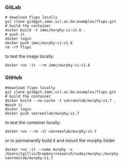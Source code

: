 ### GitLab
```
# download flups locally
git clone git@git.immc.ucl.ac.be:examples/flups.git 
# build the container
docker build -t immc/murphy-ci:v1.6 .
# push it
docker login
docker push immc/murphy-ci:v1.6
rm -rf flups
```
to test the image locally:
```
docker run -it --rm immc/murphy-ci:v1.6
```


### GitHub
```
#download flups locally
git clone git@git.immc.ucl.ac.be:examples/flups.git
# build the container
docker build --no-cache -t vanreeslab/murphy:v1.7 .
#push it
docker login
docker push vanreeslab/murphy:v1.7
```
to test the container locally:
```
docker run --rm -it vanreeslab/murphy:v1.7
```
or to permanently build it and mount the murphy folder
```
docker run -it --name murphy -v /Users/tgillis/Dropbox/research/codes/murphy:/murphy vanreeslab/murphy:v1.7
```
